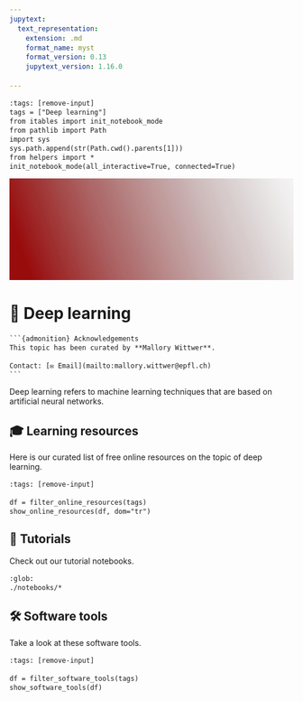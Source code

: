 ```yaml
---
jupytext:
  text_representation:
    extension: .md
    format_name: myst
    format_version: 0.13
    jupytext_version: 1.16.0

---
```

```{code-cell} ipython3
:tags: [remove-input]
tags = ["Deep learning"]
from itables import init_notebook_mode
from pathlib import Path
import sys
sys.path.append(str(Path.cwd().parents[1]))
from helpers import *
init_notebook_mode(all_interactive=True, connected=True)
```
![header](./images/header.jpg)

# 🤖 Deep learning

````{margin}
```{admonition} Acknowledgements
This topic has been curated by **Mallory Wittwer**.

Contact: [✉️ Email](mailto:mallory.wittwer@epfl.ch)
```
````

Deep learning refers to machine learning techniques that are based on artificial neural networks.

## 🎓 Learning resources

Here is our curated list of free online resources on the topic of deep learning.

```{code-cell} ipython3
:tags: [remove-input]

df = filter_online_resources(tags)
show_online_resources(df, dom="tr")
```

## 🌱 Tutorials

Check out our tutorial notebooks.

```{nblinkgallery}
:glob:
./notebooks/*
```

## 🛠️ Software tools

Take a look at these software tools.

```{code-cell} ipython3
:tags: [remove-input]

df = filter_software_tools(tags)
show_software_tools(df)
```
